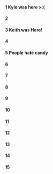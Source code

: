#### 1 Kyle was here >:(
#### 2
#### 3 Keith was Here!
#### 4
#### 5 People hate candy
#### 6
#### 7
#### 8
#### 9
#### 10
#### 11
#### 12
#### 13
#### 14
#### 15
